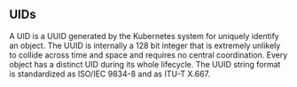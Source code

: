 ## UIDs

A UID is a UUID generated by the Kubernetes system for uniquely identify an
object. The UUID is internally a 128 bit integer that is extremely unlikely to
collide across time and space and requires no central coordination.
Every object has a distinct UID during its whole lifecycle. The UUID
string format is standardized as ISO/IEC 9834-8 and as ITU-T X.667.
